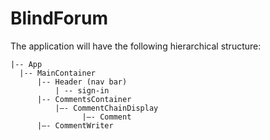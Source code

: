 # BlindForum

The application will have the following hierarchical structure:

````   
|-- App
  |-- MainContainer
      |-- Header (nav bar)
          | -- sign-in
      |-- CommentsContainer
          |—- CommentChainDisplay
                |—- Comment
      |—- CommentWriter
````